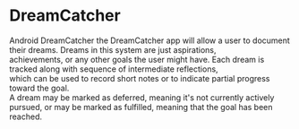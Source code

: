 # DreamCatcher
Android DreamCatcher
the DreamCatcher app will allow a user to document their dreams. Dreams in this system are just aspirations,  
achievements, or any other goals the user might have. Each dream is tracked along with sequence of intermediate reflections,     
which can be used to record short notes or to indicate partial progress toward the goal.  
A dream may be marked as deferred, meaning it's not currently actively pursued, or may be marked as fulfilled,
  meaning that the goal has been reached.

